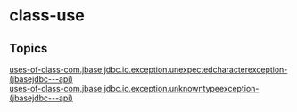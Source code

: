 # class-use

## Topics

[uses-of-class-com.jbase.jdbc.io.exception.unexpectedcharacterexception-(jbasejdbc---api)](./uses-of-class-com.jbase.jdbc.io.exception.unexpectedcharacterexception-(jbasejdbc---api))  
[uses-of-class-com.jbase.jdbc.io.exception.unknowntypeexception-(jbasejdbc---api)](./uses-of-class-com.jbase.jdbc.io.exception.unknowntypeexception-(jbasejdbc---api))  

